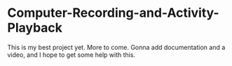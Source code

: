 # Computer-Recording-and-Activity-Playback
This is my best project yet. More to come. Gonna add documentation and a video, and I hope to get some help with this. 

